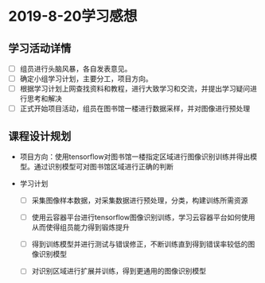 # 2019-8-20学习感想

## 学习活动详情

- [ ] 组员进行头脑风暴，各自发表意见。
- [ ] 确定小组学习计划，主要分工，项目方向。
- [ ] 根据学习计划上网查找资料和教程，进行大致学习和交流，并提出学习疑问进行思考和解决
- [ ] 正式开始项目活动，组员在图书馆一楼进行数据采样，并对图像进行预处理

## 课程设计规划

- 项目方向：使用tensorflow对图书馆一楼指定区域进行图像识别训练并得出模型。通过识别模型可对图书馆区域进行正确的判断

- 学习计划

  - [ ] 采集图像样本数据，对采集数据进行预处理，分类，构建训练所需资源
  - [ ] 使用云容器平台进行tensorflow图像识别训练，学习云容器平台如何使用从而使得组员能力得到锻炼提升
  - [ ] 得到训练模型并进行测试与错误修正，不断训练直到得到错误率较低的图像识别模型
  - [ ] 对识别区域进行扩展并训练，得到更通用的图像识别模型
  
  